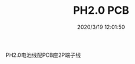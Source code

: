 ﻿---
layout: post 
title: PH2.0 PCB
tags: PH
categories: wire-harness
overview: 
part_number: 
thumb_img: static/202003/257-thumb-20200319200225.jpg
small_img: static/202003/257-20200319200225.jpg
date: 2020/3/19 12:01:50
---


PH2.0电池线配PCB座2P端子线
